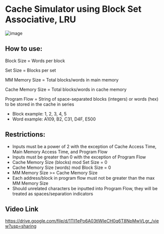 # Cache Simulator using Block Set Associative, LRU
![image](https://github.com/user-attachments/assets/5ec0b3cf-72e5-42fa-9eff-462f28d89871)
## How to use: 
Block Size = Words per block

Set Size = Blocks per set

MM Memory Size = Total blocks/words in main memory 

Cache Memory Size = Total blocks/words in cache memory

Program Flow = String of space-separated blocks (integers) or words (hex) to be stored in the cache in series
- Block example: 1, 2, 3, 4, 5
- Word example: A109, B2, C31, D4F, E500 

## Restrictions:
- Inputs must be a power of 2 with the exception of Cache Access Time, Main Memory Access Time, and Program Flow
- Inputs must be greater than 0 with the exception of Program Flow
- Cache Memory Size (blocks) mod Set Size = 0
- Cache Memory Size (words) mod Block Size = 0
- MM Memory Size >= Cache Memory Size 
- Each address/block in program flow must not be greater than the max MM Memory Size
- Should unrelated characters be inputted into Program Flow, they will be treated as spaces/separation indicators

## Video Link
https://drive.google.com/file/d/1TIl1ePo6A03tlWIeCH0q6T8NpMwVLgr_/view?usp=sharing 
